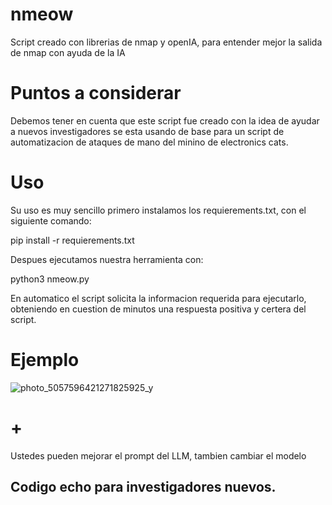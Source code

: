 # nmeow
Script creado con librerias de nmap y openIA, para entender mejor la salida de nmap con ayuda de la IA


# Puntos a considerar

Debemos tener en cuenta que este script fue creado con la idea de ayudar a nuevos investigadores se esta usando de base para un script de automatizacion de ataques de mano del minino de electronics cats.

# Uso

Su uso es muy sencillo primero instalamos los requierements.txt, con el siguiente comando:

pip install -r requierements.txt

Despues ejecutamos nuestra herramienta con:

python3 nmeow.py 

En automatico el script solicita la informacion requerida para ejecutarlo, obteniendo en cuestion de minutos una respuesta positiva y certera del script.

# Ejemplo

![photo_5057596421271825925_y](https://github.com/user-attachments/assets/2f4c5bb8-a6f3-4016-940a-6d25f5351145)

# +

Ustedes pueden mejorar el prompt del LLM, tambien cambiar el modelo 

## Codigo echo para investigadores nuevos.
